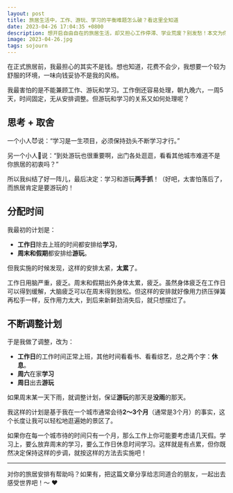 ```yaml
---
layout: post
title: 旅居生活中，工作、游玩、学习的平衡难题怎么破？看这里全知道
date: 2023-04-26 17:04:35 +0800
description: 想开启自由自在的旅居生活，却又担心工作停滞、学业荒废？别发愁！本文为你提供一套行之有效的方法，教你如何在旅居过程中合理规划时间，利用线上工具高效工作，巧妙安排学习，尽情探索当地风土人情，让你在享受诗和远方的同时，也能兼顾事业和自我提升，实现生活与成长的双赢。
image: 2023-04-26.jpg
tags: sojourn
---
```


在正式旅居前，我最担心的其实不是钱。想也知道，花费不会少，我想要一个较为舒服的环境，一味向钱妥协不是我的风格。

我最害怕的是不能兼顾工作、游玩和学习。工作倒还容易处理，朝九晚六，一周5天，时间固定，无从安排调整。但游玩和学习的关系又如何处理呢？

## 思考 + 取舍

一个小人😈说：“学习是一生项目，必须保持劲头不断学习才行。”

另一个小人👿说：“到处游玩也很重要啊，出门各处逛逛，看看其他城市难道不是你旅居的初衷吗？”

所以我纠结了好一阵儿，最后决定：学习和游玩**两手抓**！（好吧，太害怕落后了，而旅居肯定是要游玩的！

## 分配时间

我最初的计划是：
- **工作日**除去上班的时间都安排给**学习**，
- **周末和假期**都安排给**游玩**。

但我实施的时候发现，这样的安排太紧，**太累**了。

工作日用脑严重，疲乏。周末和假期出外身体太累，疲乏。虽然身体疲乏在工作日可以得到缓解，大脑疲乏可以在周末得到放松。但这样的安排就好像用力挤压弹簧再松手一样，反作用力太大，到后来新鲜劲消失后，就只想摆烂了。

## 不断调整计划

于是我做了调整，改为：
- **工作日**的工作时间正常上班，其他时间看看书、看看综艺，总之两个字：**休息**。
- **周六**在家**学习**
- **周日**出去**游玩**

如果周末某一天下雨，就调整计划，保证**游玩**的那天是**没雨**的那天。

我这样的计划是基于我在一个城市通常会待**2～3个月**（通常是3个月）的事实，这个长度让我可以轻松地逛遍她的景区了。

如果你在每一个城市待的时间只有一个月，那么工作上你可能要考虑请几天假。学习上，要么放弃周末的学习，要么工作日休息时间学习。这样就是有点累，但你既然决定保持这样的步调，就按这样的方法去实施吧！

---

对你的旅居安排有帮助吗？如果有，把这篇文章分享给志同道合的朋友，一起出去感受世界吧！～ ❤️
